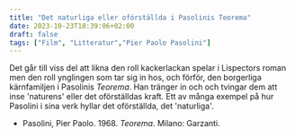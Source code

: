 ```yaml
---
title: "Det naturliga eller oförställda i Pasolinis Teorema"
date: 2023-10-23T18:39:06+02:00
draft: false
tags: ["Film", "Litteratur","Pier Paolo Pasolini"]
---
```


Det går till viss del att likna den roll kackerlackan spelar i Lispectors roman men den roll ynglingen som tar sig in hos, och förför, den borgerliga kärnfamiljen i Pasolinis _Teorema_. Han tränger in och och tvingar dem att inse 'naturens' eller det oförställdas kraft. Ett av många exempel på hur Pasolini i sina verk hyllar det oförställda, det 'naturliga'.

* Pasolini, Pier Paolo. 1968. _Teorema_. Milano: Garzanti.
